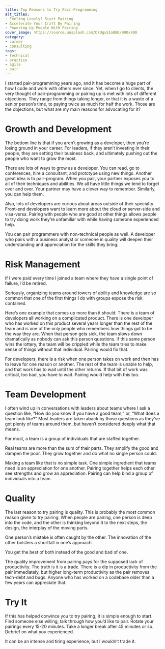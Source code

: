 ```yaml
---
title: Top Reasons to Try Pair-Programming
alt_titles:
- Feeling Lonely? Start Pairing
- Accelerate Your Craft By Pairing
- Powering-Up People With Pairing
cover_image: https://source.unsplash.com/DrUguS1oBGU/900x500
category:
- career
- consulting
tags:
- technical
- practice
- agile
- pair
---
```

I started pair-programming years ago, and it has become a huge part of how I code and work with others ever since. Yet, when I go to clients, the very thought of pair-programming or pairing up is met with lots of different objections. They range from things taking longer, or that it is a waste of a senior person’s time, to paying twice as much for half the work. Those are the objections, but what are my main reasons for advocating for it?

# Growth and Development

The bottom line is that if you aren’t growing as a developer, then you’re losing ground in your career. For leaders, if they aren’t investing in their people, they are setting their business back, and ultimately pushing out the people who want to grow the most.

There are lots of ways to grow as a developer. You can read, go to conferences, hire a consultant, and prototype using new things. Another great idea is to pair-program. When you pair, your partner exposes you to all of their techniques and abilities. We all have little things we tend to forget over and over. Your partner may have a clever way to remember. Similarly, you can help them.

Also, lots of developers are curious about areas outside of their specialty. Front-end developers want to learn more about the cloud or server-side and visa-versa. Pairing with people who are good at other things allows people to try doing work they’re unfamiliar with while having someone experienced help.

You can pair programmers with non-technical people as well. A developer who pairs with a business analyst or someone in quality will deepen their understanding and appreciation for the skills they bring.

# Risk Management

If I were paid every time I joined a team where they have a single point of failure, I’d be retired.

Seriously, organizing teams around towers of ability and knowledge are so common that one of the first things I do with groups expose the risk contained.

Here’s one example that comes up more than it should. There is a team of developers all working on a complicated product. There is one developer who has worked on this product several years longer than the rest of the team and is one of the only people who remembers how things got to be the way they are. When that person gets sick, the team slows down dramatically as nobody can ask this person questions. If this same person wins the lottery, the team will be crippled while the team tries to make sense of things without that individual. Pairing would fix that.

For developers, there is a risk when one person takes on work and then has to leave for one reason or another. The rest of the team is unable to help, and that work has to wait until the other returns. If that bit of work was critical, too bad, you have to wait. Pairing would help with this too.

# Team Development

I often wind up in conversations with leaders about teams where I ask a question like, “How do you know if you have a good team,” or, “What does a team look like?” Most leaders are taken aback by those questions as they’ve got plenty of teams around them, but haven’t considered deeply what that means.

For most, a team is a group of individuals that are staffed together.

Real teams are more than the sum of their parts. They amplify the good and dampen the poor. They grow together and do what no single person could.

Making a team like that is no simple task. One simple ingredient that teams need is an appreciation for one another. Pairing together helps each other see strengths and grow an appreciation. Pairing can help bind a group of individuals into a team.

# Quality

The last reason to try pairing is quality. This is probably the most common reason given to try pairing. When people are pairing, one person is deep into the code, and the other is thinking beyond it to the next steps, the design, the interplay of the moving parts.

One person’s mistake is often caught by the other. The innovation of the other bolsters a shortfall in one’s approach.

You get the best of both instead of the good and bad of one.

The quality improvement from pairing pays for the supposed lack of productivity. The truth is it is a trade. There is a dip in productivity from the pair immediately, but higher long-term productivity as the pair removes tech-debt and bugs. Anyone who has worked on a codebase older than a few years can appreciate that.

# Try It

If this has helped convince you to try pairing, it is simple enough to start. Find someone else willing, talk through how you’d like to pair. Rotate your pairings every 15-20 minutes. Take a longer break after 45 minutes or so. Debrief on what you experienced.

It can be an intense and tiring experience, but I wouldn’t trade it.
